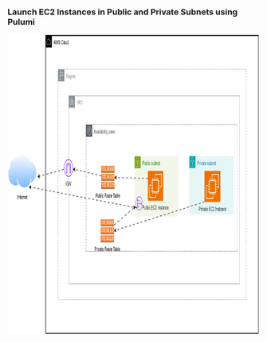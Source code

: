 ### Launch EC2 Instances in Public and Private Subnets using Pulumi 


<img src="pulumi-vpc-ec2.drawio.svg" alt="pulumi-vpc-ec2" width="600" height="600"/>
